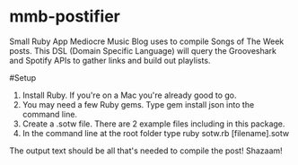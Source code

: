 mmb-postifier
=============

Small Ruby App Mediocre Music Blog uses to compile Songs of The Week posts.  This DSL (Domain Specific Language) will query the Grooveshark and Spotify APIs to gather links and build out playlists.

#Setup
1.  Install Ruby.  If you're on a Mac you're already good to go.
2.  You may need a few Ruby gems.  Type gem install json into the command line.
3.  Create a .sotw file.  There are 2 example files including in this package.
4.  In the command line at the root folder type ruby sotw.rb [filename].sotw

The output text should be all that's needed to compile the post! Shazaam!

